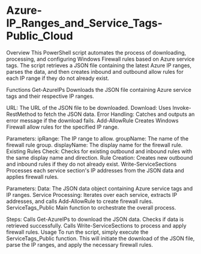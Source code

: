# Azure-IP_Ranges_and_Service_Tags-Public_Cloud
Overview
This PowerShell script automates the process of downloading, processing, and configuring Windows Firewall rules based on Azure service tags. The script retrieves a JSON file containing the latest Azure IP ranges, parses the data, and then creates inbound and outbound allow rules for each IP range if they do not already exist.

Functions
Get-AzureIPs
Downloads the JSON file containing Azure service tags and their respective IP ranges.

URL: The URL of the JSON file to be downloaded.
Download: Uses Invoke-RestMethod to fetch the JSON data.
Error Handling: Catches and outputs an error message if the download fails.
Add-AllowRule
Creates Windows Firewall allow rules for the specified IP range.

Parameters:
ipRange: The IP range to allow.
groupName: The name of the firewall rule group.
displayName: The display name for the firewall rule.
Existing Rules Check: Checks for existing outbound and inbound rules with the same display name and direction.
Rule Creation: Creates new outbound and inbound rules if they do not already exist.
Write-ServiceSections
Processes each service section's IP addresses from the JSON data and applies firewall rules.

Parameters:
Data: The JSON data object containing Azure service tags and IP ranges.
Service Processing: Iterates over each service, extracts IP addresses, and calls Add-AllowRule to create firewall rules.
ServiceTags_Public
Main function to orchestrate the overall process.

Steps:
Calls Get-AzureIPs to download the JSON data.
Checks if data is retrieved successfully.
Calls Write-ServiceSections to process and apply firewall rules.
Usage
To run the script, simply execute the ServiceTags_Public function. This will initiate the download of the JSON file, parse the IP ranges, and apply the necessary firewall rules.
